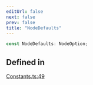 ```yaml
---
editUrl: false
next: false
prev: false
title: "NodeDefaults"
---
```


```ts
const NodeDefaults: NodeOption;
```

## Defined in

[Constants.ts:49](https://github.com/shipgirlproject/shoukaku/blob/761f40f7c0b54473070fa1c40602d1504a8bf167/src/Constants.ts#L49)
